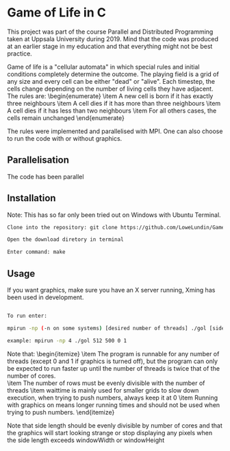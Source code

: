 # Game of Life in C

This project was part of the course Parallel and Distributed Programming taken at Uppsala University during 2019. Mind that the code was produced at an earlier stage in my education and that everything might not be best practice.

Game of life is a "cellular automata" in which special rules and initial conditions completely determine the outcome. The playing field is a grid of any size and every cell can be either "dead" or "alive". Each timestep, the cells change depending on the number of living cells they have adjacent. The rules are: 
\begin{enumerate}
    \item A new cell is born if it has exactly three neighbours
    \item A cell dies if it has more than three neighbours
    \item A cell dies if it has less than two neighbours
    \item For all others cases, the cells remain unchanged
\end{enumerate}

The rules were implemented and parallelised with MPI. One can also choose to run the code with or without graphics.

## Parallelisation

The code has been parallel

## Installation

Note: This has so far only been tried out on Windows with Ubuntu Terminal.
```bash
Clone into the repository: git clone https://github.com/LoweLundin/Game-of-Life-in-C

Open the download diretory in terminal

Enter command: make
```

## Usage

If you want graphics, make sure you have an X server running, Xming has been used in development.
```bash

To run enter: 

mpirun -np (-n on some systems) [desired number of threads] ./gol [side length of grid] [number of timesteps] [waittime (typically 0)] [boolean graphics on/off]

example: mpirun -np 4 ./gol 512 500 0 1
```

Note that:
\begin{itemize}
\item The program is runnable for any number of threads (except 0 and 1 if graphics is turned off), but the program can only be expected to run faster up until the number of threads is twice that of the number of cores.  
\item The number of rows must be evenly divisible with the number of threads
\item waittime is mainly used for smaller grids to slow down execution, when trying to push numbers, always keep it at 0
\item Running with graphics on means longer running times and should not be used when trying to push numbers.
\end{itemize}

Note that side length should be evenly divisible by number of cores and that the graphics will start looking strange or stop displaying any pixels when the side length exceeds windowWidth or windowHeight


